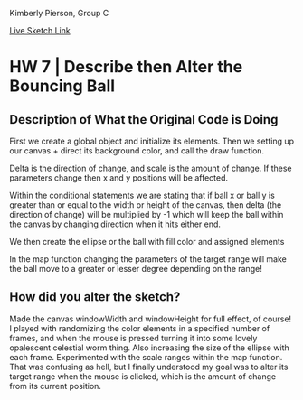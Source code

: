 Kimberly Pierson, Group C

[Live Sketch Link](https://mabonmoon.github.io/120-work/HW-7)


# HW 7 | Describe then Alter the Bouncing Ball

## Description of What the Original Code is Doing

First we create a global object and initialize its elements.
Then we setting up our canvas + direct its background color, and call the draw function.

Delta is the direction of change, and scale is the amount of change. If these parameters change then x and y positions will be affected.

Within the conditional statements we are stating that if ball x or ball y is greater than or equal to the width or height of the canvas, then delta (the direction of change)  will be multiplied by -1 which will keep the ball within the canvas by changing direction when it hits either end.

We then create the ellipse or the ball with fill color and assigned elements

In the map function changing the parameters of the target range will make the ball move to a greater or lesser degree depending on the range!





## How did you alter the sketch?

Made the canvas windowWidth and windowHeight for full effect, of course!  I played with randomizing the color elements in a specified number of frames, and when the mouse is pressed turning it into some lovely opalescent celestial worm thing. Also increasing the size of the ellipse with each frame. Experimented with the scale ranges within the map function. That was confusing as hell, but I finally understood my goal was to alter its target range when the mouse is clicked, which is the amount of change from its current position.
